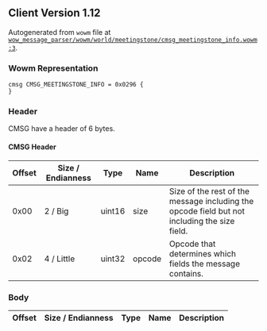 ## Client Version 1.12

Autogenerated from `wowm` file at [`wow_message_parser/wowm/world/meetingstone/cmsg_meetingstone_info.wowm:3`](https://github.com/gtker/wow_messages/tree/main/wow_message_parser/wowm/world/meetingstone/cmsg_meetingstone_info.wowm#L3).

### Wowm Representation
```rust,ignore
cmsg CMSG_MEETINGSTONE_INFO = 0x0296 {
}
```
### Header
CMSG have a header of 6 bytes.

#### CMSG Header
| Offset | Size / Endianness | Type   | Name   | Description |
| ------ | ----------------- | ------ | ------ | ----------- |
| 0x00   | 2 / Big           | uint16 | size   | Size of the rest of the message including the opcode field but not including the size field.|
| 0x02   | 4 / Little        | uint32 | opcode | Opcode that determines which fields the message contains.|
### Body
| Offset | Size / Endianness | Type | Name | Description |
| ------ | ----------------- | ---- | ---- | ----------- |
